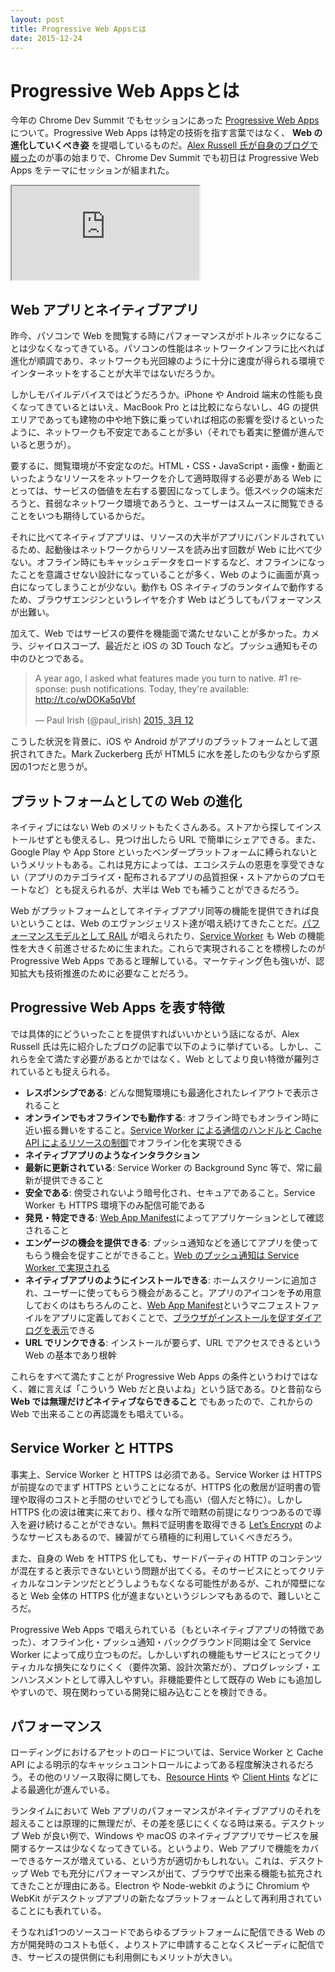 ```yaml
---
layout: post
title: Progressive Web Appsとは
date: 2015-12-24
---
```


# Progressive Web Appsとは

今年の Chrome Dev Summit でもセッションにあった [Progressive Web Apps](https://www.youtube.com/watch?v=MyQ8mtR9WxI) について。Progressive Web Apps は特定の技術を指す言葉ではなく、 **Web の進化していくべき姿** を提唱しているものだ。[Alex Russell 氏が自身のブログで綴った](https://infrequently.org/2015/06/progressive-apps-escaping-tabs-without-losing-our-soul/)のが事の始まりで、Chrome Dev Summit でも初日は Progressive Web Apps をテーマにセッションが組まれた。

<iframe loading="lazy" src="https://www.youtube.com/embed/MyQ8mtR9WxI" title="YouTube video player" allow="accelerometer; autoplay; clipboard-write; encrypted-media; gyroscope; picture-in-picture; web-share" allowfullscreen style="aspect-ratio: 16/9;"></iframe>

## Web アプリとネイティブアプリ

昨今、パソコンで Web を閲覧する時にパフォーマンスがボトルネックになることは少なくなってきている。パソコンの性能はネットワークインフラに比べれば進化が順調であり、ネットワークも光回線のように十分に速度が得られる環境でインターネットをすることが大半ではないだろうか。

しかしモバイルデバイスではどうだろうか。iPhone や Android 端末の性能も良くなってきているとはいえ、MacBook Pro とは比較にならないし、4G の提供エリアであっても建物の中や地下鉄に乗っていれば相応の影響を受けるといったように、ネットワークも不安定であることが多い（それでも着実に整備が進んでいると思うが）。

要するに、閲覧環境が不安定なのだ。HTML・CSS・JavaScript・画像・動画といったようなリソースをネットワークを介して適時取得する必要がある Web にとっては、サービスの価値を左右する要因になってしまう。低スペックの端末だろうと、貧弱なネットワーク環境であろうと、ユーザーはスムースに閲覧できることをいつも期待しているからだ。

それに比べてネイティブアプリは、リソースの大半がアプリにバンドルされているため、起動後はネットワークからリソースを読み出す回数が Web に比べて少ない。オフライン時にもキャッシュデータをロードするなど、オフラインになったことを意識させない設計になっていることが多く、Web のように画面が真っ白になってしまうことが少ない。動作も OS ネイティブのランタイムで動作するため、ブラウザエンジンというレイヤを介す Web はどうしてもパフォーマンスが出難い。

加えて、Web ではサービスの要件を機能面で満たせないことが多かった。カメラ、ジャイロスコープ、最近だと iOS の 3D Touch など。プッシュ通知もその中のひとつである。

<blockquote class="twitter-tweet" lang="ja"><p lang="en" dir="ltr">A year ago, I asked what features made you turn to native. #1 response: push notifications. Today, they&#39;re available: <a href="http://t.co/wDOKa5qVbf">http://t.co/wDOKa5qVbf</a></p>&mdash; Paul Irish (@paul_irish) <a href="https://twitter.com/paul_irish/status/576089864514326528">2015, 3月 12</a></blockquote>

こうした状況を背景に、iOS や Android がアプリのプラットフォームとして選択されてきた。Mark Zuckerberg 氏が HTML5 に水を差したのも少なからず原因の1つだと思うが。

## プラットフォームとしての Web の進化

ネイティブにはない Web のメリットもたくさんある。ストアから探してインストールせずとも使えるし、見つけ出したら URL で簡単にシェアできる。また、Google Play や App Store といったベンダープラットフォームに縛られないというメリットもある。これは見方によっては、エコシステムの恩恵を享受できない（アプリのカテゴライズ・配布されるアプリの品質担保・ストアからのプロモートなど）とも捉えられるが、大半は Web でも補うことができるだろう。

Web がプラットフォームとしてネイティブアプリ同等の機能を提供できれば良いということは、Web のエヴァンジェリスト達が唱え続けてきたことだ。[パフォーマンスモデルとして RAIL](https://havelog.aho.mu/develop/performance/e664-rail_performance_model.html) が唱えられたり、[Service Worker](/posts/2014/service-worker-internals.html) も Web の機能性を大きく前進させるために生まれた。これらで実現されることを標榜したのが Progressive Web Apps であると理解している。マーケティング色も強いが、認知拡大も技術推進のために必要なことだろう。

## Progressive Web Apps を表す特徴

では具体的にどういったことを提供すればいいかという話になるが、Alex Russell 氏は先に紹介したブログの記事で以下のように挙げている。しかし、これらを全て満たす必要があるとかではなく、Web としてより良い特徴が羅列されているとも捉えられる。

- **レスポンシブである**: どんな閲覧環境にも最適化されたレイアウトで表示されること
- **オンラインでもオフラインでも動作する**: オフライン時でもオンライン時に近い振る舞いをすること。[Service Worker による通信のハンドルと Cache API によるリソースの制御](/posts/2015/service-worker-passive-cache.html)でオフライン化を実現できる
- **ネイティブアプリのようなインタラクション**
- **最新に更新されている**: Service Worker の Background Sync 等で、常に最新が提供できること
- **安全である**: 傍受されないよう暗号化され、セキュアであること。Service Worker も HTTPS 環境下のみ配信可能である
- **発見・特定できる**: [Web App Manifest](https://w3c.github.io/manifest/)によってアプリケーションとして確認されること
- **エンゲージの機会を提供できる**: プッシュ通知などを通じてアプリを使ってもらう機会を促すことができること。[Web のプッシュ通知は Service Worker で実現される](/posts/2015/service-worker-push-notification.html)
 - **ネイティブアプリのようにインストールできる**: ホームスクリーンに追加され、ユーザーに使ってもらう機会があること。アプリのアイコンを予め用意しておくのはもちろんのこと、[Web App Manifest](https://w3c.github.io/manifest/)というマニフェストファイルをアプリに定義しておくことで、[ブラウザがインストールを促すダイアログを表示](https://developers.google.com/web/updates/2015/03/increasing-engagement-with-app-install-banners-in-chrome-for-android)できる
- **URL でリンクできる**: インストールが要らず、URL でアクセスできるという Web の基本であり根幹

これらをすべて満たすことが Progressive Web Apps の条件というわけではなく、雑に言えば「こういう Web だと良いよね」という話である。ひと昔前なら **Web では無理だけどネイティブならできること** でもあったので、これからの Web で出来ることの再認識をも唱えている。

## Service Worker と HTTPS

事実上、Service Worker と HTTPS は必須である。Service Worker は HTTPS が前提なのでまず HTTPS ということになるが、HTTPS 化の敷居が証明書の管理や取得のコストと手間のせいでどうしても高い（個人だと特に）。しかし HTTPS 化の波は確実に来ており、様々な所で暗黙の前提になりつつあるので導入を避け続けることができない。無料で証明書を取得できる [Let’s Encrypt](https://letsencrypt.org) のようなサービスもあるので、練習がてら積極的に利用していくべきだろう。

また、自身の Web を HTTPS 化しても、サードパーティの HTTP のコンテンツが混在すると表示できないという問題が出てくる。そのサービスにとってクリティカルなコンテンツだとどうしようもなくなる可能性があるが、これが障壁になると Web 全体の HTTPS 化が進まないというジレンマもあるので、難しいところだ。

Progressive Web Apps で唱えられている（もといネイティブアプリの特徴であった）、オフライン化・プッシュ通知・バックグラウンド同期は全て Service Worker によって成り立つものだ。しかしいずれの機能もサービスにとってクリティカルな損失になりにくく（要件次第、設計次第だが）、プログレッシブ・エンハンスメントとして導入しやすい。非機能要件として既存の Web にも追加しやすいので、現在関わっている開発に組み込むことを検討できる。

## パフォーマンス

ローディングにおけるアセットのロードについては、Service Worker と Cache API による明示的なキャッシュコントロールによってある程度解決されるだろう。その他のリソース取得に関しても、[Resource Hints](http://www.w3.org/TR/resource-hints/) や [Client Hints](http://igrigorik.github.io/http-client-hints/) などによる最適化が進んでいる。

ランタイムにおいて Web アプリのパフォーマンスがネイティブアプリのそれを超えることは原理的に無理だが、その差を感じにくくなる時は来る。デスクトップ Web が良い例で、Windows や macOS のネイティブアプリでサービスを展開するケースは少なくなってきている。というより、Web アプリで機能をカバーできるケースが増えている、という方が適切かもしれない。これは、デスクトップ Web でも充分にパフォーマンスが出て、ブラウザで出来る機能も拡充されてきたことが理由にある。Electron や Node-webkit のように Chromium や WebKit がデスクトップアプリの新たなプラットフォームとして再利用されていることにも表れている。

そうなれば1つのソースコードであらゆるプラットフォームに配信できる Web の方が開発時のコストも低く、よりストアに申請することなくスピーディに配信でき、サービスの提供側にも利用側にもメリットが大きい。
